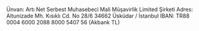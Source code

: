 Ünvan: Artı Net Serbest Muhasebeci Mali Müşavirlik Limited Şirketi
Adres: Altunizade Mh. Kısıklı Cd. No 28/6 34662 Üsküdar / İstanbul
IBAN: TR88 0004 6000 2088 8000 5407 56 (Akbank TL)
